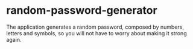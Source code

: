 # random-password-generator

The application generates a random password, composed by numbers, letters and symbols, so you will not have to worry about making it strong again.
